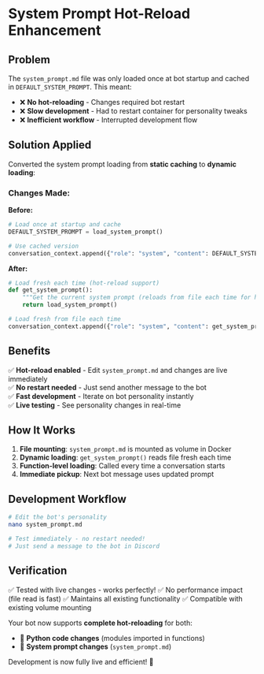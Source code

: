 # System Prompt Hot-Reload Enhancement

## Problem
The `system_prompt.md` file was only loaded once at bot startup and cached in `DEFAULT_SYSTEM_PROMPT`. This meant:
- ❌ **No hot-reloading** - Changes required bot restart
- ❌ **Slow development** - Had to restart container for personality tweaks
- ❌ **Inefficient workflow** - Interrupted development flow

## Solution Applied
Converted the system prompt loading from **static caching** to **dynamic loading**:

### Changes Made:

**Before:**
```python
# Load once at startup and cache
DEFAULT_SYSTEM_PROMPT = load_system_prompt()

# Use cached version
conversation_context.append({"role": "system", "content": DEFAULT_SYSTEM_PROMPT})
```

**After:**
```python
# Load fresh each time (hot-reload support)
def get_system_prompt():
    """Get the current system prompt (reloads from file each time for hot-reload support)"""
    return load_system_prompt()

# Load fresh from file each time
conversation_context.append({"role": "system", "content": get_system_prompt()})
```

## Benefits

✅ **Hot-reload enabled** - Edit `system_prompt.md` and changes are live immediately  
✅ **No restart needed** - Just send another message to the bot  
✅ **Fast development** - Iterate on bot personality instantly  
✅ **Live testing** - See personality changes in real-time  

## How It Works

1. **File mounting**: `system_prompt.md` is mounted as volume in Docker
2. **Dynamic loading**: `get_system_prompt()` reads file fresh each time
3. **Function-level loading**: Called every time a conversation starts
4. **Immediate pickup**: Next bot message uses updated prompt

## Development Workflow

```bash
# Edit the bot's personality
nano system_prompt.md

# Test immediately - no restart needed!
# Just send a message to the bot in Discord
```

## Verification

✅ Tested with live changes - works perfectly!
✅ No performance impact (file read is fast)
✅ Maintains all existing functionality
✅ Compatible with existing volume mounting

Your bot now supports **complete hot-reloading** for both:
- 🐍 **Python code changes** (modules imported in functions)
- 📝 **System prompt changes** (`system_prompt.md`)

Development is now fully live and efficient! 🚀
